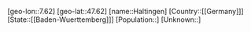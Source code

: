 ﻿---
location: [47.62,7.62]
type: City
tags:
- geo/City


SpocWebEntityId: 30737
isDeleted: false
confidential: public

---
[geo-lon::7.62]
[geo-lat::47.62]
[name::Haltingen]
[Country::[[Germany]]]
[State::[[Baden-Wuerttemberg]]]
[Population::]
[Unknown::]

